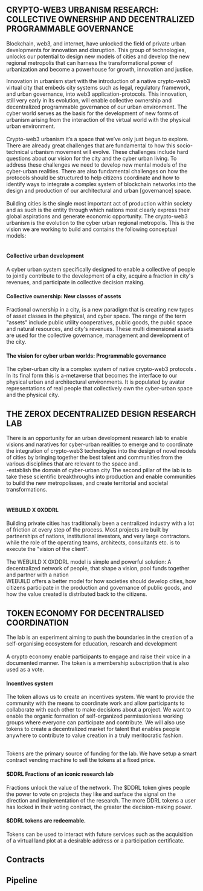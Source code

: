 ## CRYPTO-WEB3 URBANISM RESEARCH: COLLECTIVE OWNERSHIP AND DECENTRALIZED PROGRAMMABLE GOVERNANCE
Blockchain, web3, and internet, have unlocked the field of private urban developments for innovation and disruption. This group of technologies, unlocks our potential to design new models of cities and develop the new regional metropolis that can harness the transformational power of urbanization and become a powerhouse for growth, innovation and justice.

Innovation in urbanism start with the introduction of a native crypto-web3 virtual city that embeds city systems such as legal, regulatory framework, and urban governance, into web3 application-protocols. This innovation, still very early in its evolution, will enable collective ownership and decentralized programmable governance of our urban environment. The cyber world serves as the basis for the development of new forms of urbanism arising from the interaction of the virtual world with the physical urban environment.<br><br>
Crypto-web3 urbanism it’s a space that we’ve only just begun to explore. There are already great challenges that are fundamental to how this socio-technical urbanism movement will evolve. These challenges include hard questions about our vision for the city  and the cyber urban living. To address these challenges we need to develop new mental models of the cyber-urban realities. There are also fundamental challenges on how the protocols should be structured to help citizens coordinate and how to identify ways to integrate a complex system of blockchain networks into the design and production of our architectural and urban [governance] space.<br><br>
Building cities is the single most important act of production within society and as such is the entity through which nations most clearly express their global aspirations and generate economic opportunity. The crypto-web3 urbanism is the evolution to the cyber urban regional metropolis. This is the vision we are working to build and contains the following conceptual models:<br><br>
#### Collective urban development 
A cyber urban system specifically designed to enable a collective of people to jointly contribute to the development of a city, acquire a fraction in city's revenues, and participate in collective decision making.
#### Collective ownership: New classes of assets
Fractional ownership in a city, is a new paradigm that is creating new types of asset classes in the physical, and cyber space. The range of the term "assets" include public utility cooperatives, public goods, the public space and natural resources, and city's revenues. These multi dimensional assets are used for the collective governance, management and development of the city.
#### The vision for cyber urban worlds: Programmable governance
The cyber-urban city is a complex system of native crypto-web3 protocols . In its final form this is a-metaverse that becomes the interface to our physical urban and architectural environments. It is populated by avatar representations of real people that collectively own the cyber-urban space and the physical city.  

## THE ZEROX DECENTRALIZED DESIGN RESEARCH LAB
There is an opportunity for an urban development research lab to enable visions and naratives for cyber-urban realities to emerge and to coordinate the integration of crypto-web3 technologies into the design of novel models of cities by bringing together the best talent and communities from the various disciplines that are relevant to the space and .<br> 
-establish the domain of cyber-urban city
The second pillar of the lab is to take these scientific breakthroughs into production and enable communities to build the new metropolisses, and create territorial and societal transformations.<br><br>
#### WEBUILD X 0XDDRL
Building private cities has traditionally been a centralized industry with a lot of friction at every step of the process. Most projects are built by partnerships of nations, institutional investors, and very large contractors. while the role of the operating teams, architects, consultants etc. is to execute the "vision of the client".<br><br>
The WEBUILD X 0XDDRL model is simple and powerful solution: A decentralized network of people, that shape a vision, pool funds together and partner with a nation<br> WEBUILD offers a better model for how societies should develop cities, how citizens participate in the production and governance of public goods, and how the value created is distributed back to the citizens.

## TOKEN ECONOMY FOR DECENTRALISED COORDINATION
The lab is an experiment aiming to push the boundaries in the creation of a self-organising ecosystem for education, research and development<br><br>
A crypto economy enable participants to engage and raise their voice in a documented manner. The token is a membership subscription that is also used as a vote. 

#### Incentives system
The token allows us to create an incentives system. We want to provide the community with the means to coordinate work and allow participants to collaborate with each other to make decisions about a project. We want to enable the organic formation of self-organized permissionless working groups where everyone can participate and contribute.
We will also use tokens to create a decentralized market for talent that enables people anywhere to contribute to value creation in a truly meritocratic fashion.<br><br>

Tokens are the primary source of funding for the lab. We have setup a smart contract vending machine to sell the tokens at a fixed price. 

#### $DDRL Fractions of an iconic research lab
Fractions unlock the value of the network. The $DDRL token gives people the power to vote on projects they like and surface the signal on the direction and implementation of the research. The more DDRL tokens a user has locked in their voting contract, the greater the decision-making power.

#### $DDRL tokens are redeemable. 
Tokens can be used to interact with future services such as the acquisition of a virtual land plot  at a desirable address or  a participation certificate.

## Contracts


## Pipeline






